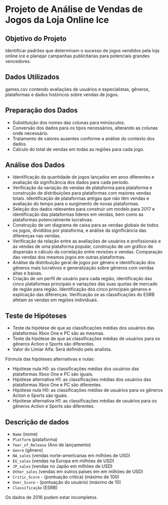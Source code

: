 # Projeto de Análise de Vendas de Jogos da Loja Online Ice

## Objetivo do Projeto 
Identificar padrões que determinam o sucesso de jogos vendidos pela loja online ice e planejar campanhas publicitárias para potenciais grandes vencedores.

## Dados Utilizados 
games.csv contendo avaliações de usuários e especialistas, gêneros, plataformas e dados históricos sobre vendas de jogos.

## Preparação dos Dados

- Substituição dos nomes das colunas para minúsculos.
- Conversão dos dados para os tipos necessários, alterando as colunas onde necessário.
- Tratamento de valores ausentes conforme a análise do contexto dos dados.
- Cálculo do total de vendas em todas as regiões para cada jogo.

## Análise dos Dados

- Identificação da quantidade de jogos lançados em anos diferentes e avaliação da significância dos dados para cada período.
- Verificação da variação de vendas de plataforma para plataforma e construção de distribuições para plataformas com maiores vendas totais. Identificação de plataformas antigas que não têm vendas e avaliação do tempo para o surgimento de novas plataformas.
- Seleção dos dados relevantes para construir um modelo para 2017 e identificação das plataformas líderes em vendas, bem como as plataformas potencialmente lucrativas.
- Construção de um diagrama de caixa para as vendas globais de todos os jogos, divididos por plataforma, e análise da significância das diferenças nas vendas.
- Verificação da relação entre as avaliações de usuários e profissionais e as vendas de uma plataforma popular, construção de um gráfico de dispersão e cálculo da correlação entre revisões e vendas. Comparação das vendas dos mesmos jogos em outras plataformas.
- Análise da distribuição geral de jogos por gênero e identificação dos gêneros mais lucrativos e generalização sobre gêneros com vendas altas e baixas.
- Criação de um perfil de usuário para cada região, identificação das cinco plataformas principais e variações das suas quotas de mercado de região para região. Identificação dos cinco principais gêneros e explicação das diferenças. Verificação se as classificações do ESRB afetam as vendas em regiões individuais.

## Teste de Hipóteses

- Teste da hipótese de que as classificações médias dos usuários das plataformas Xbox One e PC são as mesmas.
- Teste da hipótese de que as classificações médias de usuários para os gêneros Action e Sports são diferentes.
- Valor do Limiar Alfa: Será definido pelo analista.

Fórmula das hipóteses alternativas e nulas:
- Hipótese nula H0: as classificações médias dos usuários das plataformas Xbox One e PC são iguais.
- Hipótese alternativa H1: as classificações médias dos usuários das plataformas Xbox One e PC são diferentes.
- Hipótese nula H0: as classificações médias de usuários para os gêneros Action e Sports são iguais.
- Hipótese alternativa H1: as classificações médias de usuários para os gêneros Action e Sports são diferentes.

## Descrição de dados
* `Name` (nome)
* `Platform` (plataforma)
* `Year_of_Release` (Ano de lançamento)
* `Genre` (gênero)
* `NA_sales` (vendas norte-americanas em milhões de USD)
* `EU_sales` (vendas na Europa em milhões de USD)
* `JP_sales` (vendas no Japão em milhões de USD)
* `Other_sales` (vendas em outros países em em milhões de USD)
* `Critic_Score` - (pontuação crítica) (máximo de 100)
* `User_Score` - (pontuação do usuário) (máximo de 10)
* `Classificação` (ESRB)

Os dados de 2016 podem estar incompletos.
